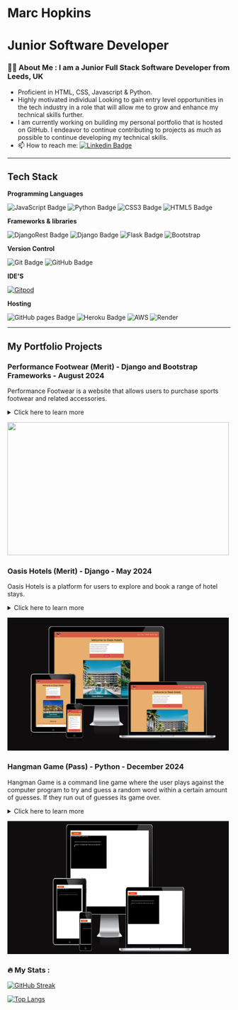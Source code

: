 # Marc Hopkins

# Junior Software Developer

### :man_technologist: About Me : I am a Junior Full Stack Software Developer from Leeds, UK
- Proficient in HTML, CSS, Javascript & Python.
- Highly motivated individual Looking to gain entry level opportunities in the tech industry in a role that will allow me to grow and 
enhance my technical skills further.
- I am currently working on building my personal portfolio that is hosted on GitHub. I endeavor to continue contributing to projects as much as possible to continue developing my technical skills.
- 📫 How to reach me: [![Linkedin Badge](https://img.shields.io/badge/-LinkedIn-blue?style=flat&logo=Linkedin&logoColor=white)](https://www.linkedin.com/in/marchopkins96/)

---

## Tech Stack

**Programming Languages**

![JavaScript Badge](https://img.shields.io/badge/JavaScript-323330?style=for-the-badge&logo=javascript&logoColor=F7DF1E)
![Python Badge](https://img.shields.io/badge/Python-FFD43B?style=for-the-badge&logo=python&logoColor=blue)
![CSS3 Badge](https://img.shields.io/badge/CSS3-1572B6?style=for-the-badge&logo=css3&logoColor=white)
![HTML5 Badge](https://img.shields.io/badge/HTML5-E34F26?style=for-the-badge&logo=html5&logoColor=white)

**Frameworks & libraries**

![DjangoRest Badge](https://img.shields.io/badge/django%20rest-ff1709?style=for-the-badge&logo=django&logoColor=white)
![Django Badge](https://img.shields.io/badge/Django-092E20?style=for-the-badge&logo=django&logoColor=green)
![Flask Badge](https://img.shields.io/badge/Flask-000000?style=for-the-badge&logo=flask&logoColor=white)
![Bootstrap](https://img.shields.io/badge/Bootstrap-563D7C?style=for-the-badge&logo=bootstrap&logoColor=white)

**Version Control**

![Git Badge](https://img.shields.io/badge/GIT-E44C30?style=for-the-badge&logo=git&logoColor=white)
![GitHub Badge](https://img.shields.io/badge/GitHub-100000?style=for-the-badge&logo=github&logoColor=white)

**IDE'S**

[![Gitpod](https://img.shields.io/badge/Gitpod-FFAE33?logo=gitpod&logoColor=fff)](#)

**Hosting**

![GitHub pages Badge](https://img.shields.io/badge/GitHub%20Pages-222222?style=for-the-badge&logo=GitHub%20Pages&logoColor=white)
![Heroku Badge](https://img.shields.io/badge/heroku-%23430098.svg?style=for-the-badge&logo=heroku&logoColor=white)
![AWS](https://img.shields.io/badge/AWS-%23FF9900.svg?style=for-the-badge&logo=amazon-aws&logoColor=white)
![Render](https://img.shields.io/badge/Render-%46E3B7.svg?style=for-the-badge&logo=render&logoColor=white)

---

## My Portfolio Projects

### Performance Footwear (Merit) - Django and Bootstrap Frameworks - August 2024

Performance Footwear is a website that allows users to purchase sports footwear and related accessories.

<details>
<summary>Click here to learn more</summary>

Performance Footwear is a full-stack project using Django to build an application with user authentication and plenty of CRUD functionality. Bootstrap framework has been used throughout the site and Agile values and principles have been followed throughout. Stripe API has been used to make dummy payments for users. Users are notified by email once an order has been proccessed.

[Link to 'Performance Footwear' repository](https://github.com/Marchopkins96/Performance-Footwear)

[Link to 'Performance Footwear' live Page](https://performance-footwear-ed28bb401f1b.herokuapp.com/)
</details>

<a href="https://github.com/Marchopkins96/Performance-Footwear"><img width="500px" height="300px" src="https://github.com/Marchopkins96/Performance-Footwear/blob/main/documentation/readme_images/responsive.png"></a>

### Oasis Hotels (Merit) - Django - May 2024 

Oasis Hotels is a platform for users to explore and book a range of hotel stays.

<details>
<summary>Click here to learn more</summary>

This is a Full Stack Project made using Django which features user authentication with other CRUD functionality featured. Agile values & principles have been adhered to throughout.

[Link to 'Oasis Hotels' repository](https://github.com/Marchopkins96/oasis-hotels)

[Link to 'Oasis Hotels' live page](https://oasis-hotels-a4728551ae39.herokuapp.com/)
</details>

<a href="https://github.com/Marchopkins96/oasis-hotels"><img width="500px" height="300px" src="https://github.com/Marchopkins96/oasis-hotels/blob/main/documentation/readme_images/i-am-responsive.png"></a>

### Hangman Game (Pass) - Python - December 2024 

Hangman Game is a command line game where the user plays against the computer program to try and guess a random word within a certain amount of guesses. If they run out of guesses its game over.

<details>
<summary>Click here to learn more</summary>

In this version of the game a user is prompted to enter their game name, once they have done this a short instruction list will display before then being asked to input a guess. The random word will be displayed as some letters and dashes (w_r_). If the user guesses correct a dash will be replaced with a letter and if a wrong letter is chosen more parts of the hangman image will display.

[Link to 'Hangman Game' repository](https://github.com/Marchopkins96/hangman-game)

[Link to 'Hangman Game' live page](https://hangman-game-tuti.onrender.com/)
</details>

<a href="https://github.com/Marchopkins96/hangman-game"><img width="500px" height="300px" src="https://github.com/Marchopkins96/hangman-game/blob/main/docs/iamresponsive.png"></a>

### :fire: My Stats :

[![GitHub Streak](http://github-readme-streak-stats.herokuapp.com?user=Marchopkins96&theme=dark&background=000000)](https://git.io/streak-stats)

[![Top Langs](https://github-readme-stats.vercel.app/api/top-langs/?username=Marchopkins96&layout=compact&theme=vision-friendly-dark)](https://github.com/anuraghazra/github-readme-stats)

<!---
Marchopkins96/Marchopkins96 is a ✨ special ✨ repository because its `README.md` (this file) appears on your GitHub profile.
You can click the Preview link to take a look at your changes.
--->
